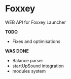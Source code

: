 # Foxxey
WEB API for Foxxey Launcher

__TODO__
 - Fixes and optimisations

__WAS DONE__
 - Balance parser
 - startUpSound integration
 - modules system

